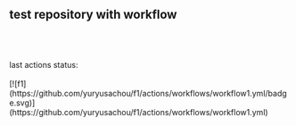 <h2>test repository with workflow</h2><br><br><br>
last actions status:<br><br>
[![f1](https://github.com/yuryusachou/f1/actions/workflows/workflow1.yml/badge.svg)](https://github.com/yuryusachou/f1/actions/workflows/workflow1.yml)<br>
